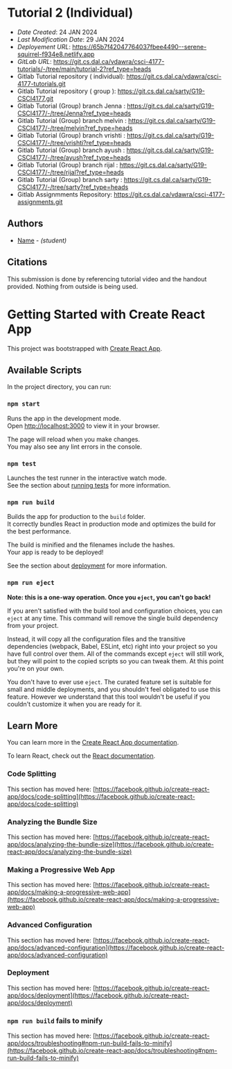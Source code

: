 
#   Tutorial 2 (Individual)


* *Date Created*: 24 JAN 2024
* *Last Modification Date*: 29 JAN 2024
* *Deployement URL*: https://65b7f42047764037fbee4490--serene-squirrel-f934e8.netlify.app
* *GitLab URL*: https://git.cs.dal.ca/vdawra/csci-4177-tutorials/-/tree/main/tutorial-2?ref_type=heads
* Gitlab Tutorial repository ( individual): https://git.cs.dal.ca/vdawra/csci-4177-tutorials.git
* Gitlab Tutorial repository ( group ): https://git.cs.dal.ca/sarty/G19-CSCI4177.git
* Gitlab Tutorial (Group) branch Jenna : https://git.cs.dal.ca/sarty/G19-CSCI4177/-/tree/Jenna?ref_type=heads
* Gitlab Tutorial (Group) branch melvin : https://git.cs.dal.ca/sarty/G19-CSCI4177/-/tree/melvin?ref_type=heads
* Gitlab Tutorial (Group) branch vrishti : https://git.cs.dal.ca/sarty/G19-CSCI4177/-/tree/vrishti?ref_type=heads
* Gitlab Tutorial (Group) branch ayush : https://git.cs.dal.ca/sarty/G19-CSCI4177/-/tree/ayush?ref_type=heads
* Gitlab Tutorial (Group) branch rijal : https://git.cs.dal.ca/sarty/G19-CSCI4177/-/tree/rijal?ref_type=heads
* Gitlab Tutorial (Group) branch sarty : https://git.cs.dal.ca/sarty/G19-CSCI4177/-/tree/sarty?ref_type=heads
* Gitlab Assignmments Repository: https://git.cs.dal.ca/vdawra/csci-4177-assignments.git


## Authors


* [Name](vdawra@dal.ca) - *(student)*

## Citations
This submission is done by referencing tutorial video and the handout provided. Nothing from outside is being used.


# Getting Started with Create React App

This project was bootstrapped with [Create React App](https://github.com/facebook/create-react-app).

## Available Scripts

In the project directory, you can run:

### `npm start`

Runs the app in the development mode.\
Open [http://localhost:3000](http://localhost:3000) to view it in your browser.

The page will reload when you make changes.\
You may also see any lint errors in the console.

### `npm test`

Launches the test runner in the interactive watch mode.\
See the section about [running tests](https://facebook.github.io/create-react-app/docs/running-tests) for more information.

### `npm run build`

Builds the app for production to the `build` folder.\
It correctly bundles React in production mode and optimizes the build for the best performance.

The build is minified and the filenames include the hashes.\
Your app is ready to be deployed!

See the section about [deployment](https://facebook.github.io/create-react-app/docs/deployment) for more information.

### `npm run eject`

**Note: this is a one-way operation. Once you `eject`, you can't go back!**

If you aren't satisfied with the build tool and configuration choices, you can `eject` at any time. This command will remove the single build dependency from your project.

Instead, it will copy all the configuration files and the transitive dependencies (webpack, Babel, ESLint, etc) right into your project so you have full control over them. All of the commands except `eject` will still work, but they will point to the copied scripts so you can tweak them. At this point you're on your own.

You don't have to ever use `eject`. The curated feature set is suitable for small and middle deployments, and you shouldn't feel obligated to use this feature. However we understand that this tool wouldn't be useful if you couldn't customize it when you are ready for it.

## Learn More

You can learn more in the [Create React App documentation](https://facebook.github.io/create-react-app/docs/getting-started).

To learn React, check out the [React documentation](https://reactjs.org/).

### Code Splitting

This section has moved here: [https://facebook.github.io/create-react-app/docs/code-splitting](https://facebook.github.io/create-react-app/docs/code-splitting)

### Analyzing the Bundle Size

This section has moved here: [https://facebook.github.io/create-react-app/docs/analyzing-the-bundle-size](https://facebook.github.io/create-react-app/docs/analyzing-the-bundle-size)

### Making a Progressive Web App

This section has moved here: [https://facebook.github.io/create-react-app/docs/making-a-progressive-web-app](https://facebook.github.io/create-react-app/docs/making-a-progressive-web-app)

### Advanced Configuration

This section has moved here: [https://facebook.github.io/create-react-app/docs/advanced-configuration](https://facebook.github.io/create-react-app/docs/advanced-configuration)

### Deployment

This section has moved here: [https://facebook.github.io/create-react-app/docs/deployment](https://facebook.github.io/create-react-app/docs/deployment)

### `npm run build` fails to minify

This section has moved here: [https://facebook.github.io/create-react-app/docs/troubleshooting#npm-run-build-fails-to-minify](https://facebook.github.io/create-react-app/docs/troubleshooting#npm-run-build-fails-to-minify)
